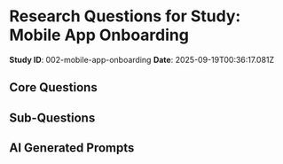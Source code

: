 # Research Questions for Study: Mobile App Onboarding

**Study ID**: 002-mobile-app-onboarding
**Date**: 2025-09-19T00:36:17.081Z

## Core Questions
<!-- Add your research questions here -->

## Sub-Questions
<!-- Add sub-questions here -->

## AI Generated Prompts
<!-- AI-generated prompts will appear here -->
